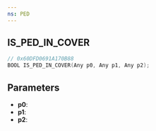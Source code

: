 ```yaml
---
ns: PED
---
```

## IS_PED_IN_COVER

```c
// 0x60DFD0691A170B88
BOOL IS_PED_IN_COVER(Any p0, Any p1, Any p2);
```

## Parameters
* **p0**:
* **p1**:
* **p2**:
